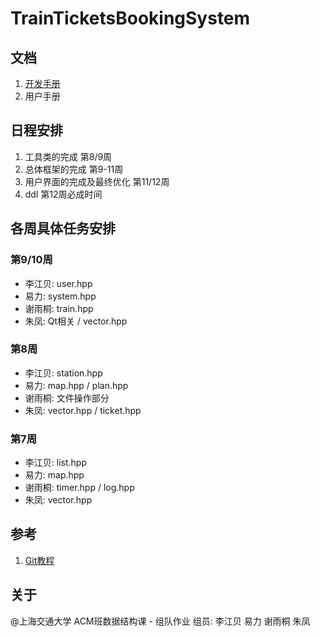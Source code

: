 # TrainTicketsBookingSystem

## 文档

1. [开发手册](https://github.com/xxxxxyt/TrainTicketsBookingSystem/blob/master/devManual.md "开发手册")
2. 用户手册

## 日程安排

1. 工具类的完成 第8/9周
2. 总体框架的完成 第9-11周
3. 用户界面的完成及最终优化 第11/12周
4. ddl 第12周必成时间

## 各周具体任务安排

### 第9/10周

- 李江贝: user.hpp
- 易力: system.hpp
- 谢雨桐: train.hpp
- 朱凤: Qt相关 / vector.hpp

### 第8周

- 李江贝: station.hpp
- 易力: map.hpp / plan.hpp
- 谢雨桐: 文件操作部分
- 朱凤: vector.hpp / ticket.hpp

### 第7周

- 李江贝: list.hpp
- 易力: map.hpp
- 谢雨桐: timer.hpp / log.hpp
- 朱凤: vector.hpp

## 参考

1. [Git教程](http://http://www.liaoxuefeng.com/wiki/0013739516305929606dd18361248578c67b8067c8c017b000 "Git教程")

## 关于
@上海交通大学 ACM班数据结构课 - 组队作业
组员: 李江贝 易力 谢雨桐 朱凤
